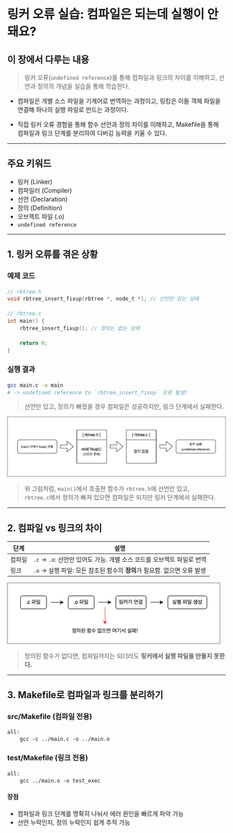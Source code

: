 # 링커 오류 실습: 컴파일은 되는데 실행이 안 돼요?

## 이 장에서 다루는 내용
> 링커 오류(`undefined reference`)를 통해 컴파일과 링크의 차이를 이해하고, 선언과 정의의 개념을 실습을 통해 학습한다.

- 컴파일은 개별 소스 파일을 기계어로 번역하는 과정이고, 링킹은 이들 객체 파일을 연결해 하나의 실행 파일로 만드는 과정이다.

- 직접 링커 오류 경험을 통해 함수 선언과 정의 차이를 이해하고, Makefile을 통해 컴파일과 링크 단계를 분리하여 디버깅 능력을 키울 수 있다.

---

## 주요 키워드

- 링커 (Linker)
- 컴파일러 (Compiler)
- 선언 (Declaration)
- 정의 (Definition)
- 오브젝트 파일 (.o)
- `undefined reference`

---

## 1. 링커 오류를 겪은 상황

### 예제 코드
```C
// rbtree.h
void rbtree_insert_fixup(rbtree *, node_t *); // 선언만 있는 상태

// rbtree.c
int main() {
    rbtree_insert_fixup(); // 정의는 없는 상태

    return 0;
}
```
### 실행 결과
```bash
gcc main.c -o main
# -> undefined reference to `rbtree_insert_fixup` 오류 발생!
```
> 선언만 있고, 정의가 빠졌을 경우 컴파일은 성공하지만, 링크 단계에서 실패한다.

![함수 선언만 있고 정의가 없을 때 흐름](../../assets/ch7_linking/linker_error/undefined_reference_flow.png)

> 위 그림처럼, `main()`에서 호출한 함수가 `rbtree.h`에 선언만 있고, </br>
> `rbtree.c`에서 정의가 빠져 있으면 컴파일은 되지만 링커 단계에서 실패한다.

---

## 2. 컴파일 vs 링크의 차이
| 단계     | 설명                                                                 |
|----------|----------------------------------------------------------------------|
| 컴파일   | `.c` → `.o`: 선언만 있어도 가능. 개별 소스 코드를 오브젝트 파일로 번역 |
| 링크     | `.o` → 실행 파일: 모든 참조된 함수의 **정의**가 필요함. 없으면 오류 발생 |

![컴파일 → 링크 → 실행 파일 생성 흐름](../../assets/ch7_linking/linker_error/compile_link_flow.png)

> 정의된 함수가 없다면, 컴파일까지는 되더라도 **링커에서 실행 파일을 만들지 못한다.**

---

## 3. Makefile로 컴파일과 링크를 분리하기

### src/Makefile (컴파일 전용)
```make
all:
    gcc -c ../main.c -o ../main.o
```

### test/Makefile (링크 전용)
```make
all:
    gcc ../main.o -o test_exec
```
#### 장점
- 컴파일과 링크 단계를 명확히 나눠서 에러 원인을 빠르게 파악 가능
- 선언 누락인지, 정의 누락인지 쉽게 추적 가능